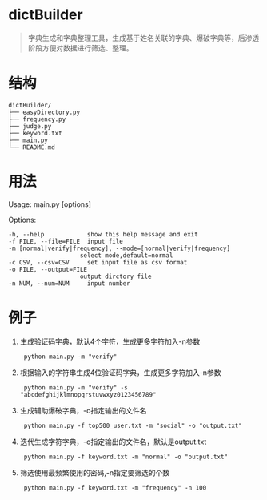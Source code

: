 # dictBuilder
>字典生成和字典整理工具，生成基于姓名关联的字典、爆破字典等，后渗透阶段方便对数据进行筛选、整理。


# 结构

    dictBuilder/
    ├── easyDirectory.py
    ├── frequency.py
    ├── judge.py
    ├── keyword.txt
    ├── main.py
    └── README.md

# 用法

Usage: main.py [options]

Options:

    -h, --help            show this help message and exit   
    -f FILE, --file=FILE  input file
    -m [normal|verify|frequency], --mode=[normal|verify|frequency]
                        select mode,default=normal
    -c CSV, --csv=CSV     set input file as csv format
    -o FILE, --output=FILE
                        output dirctory file
    -n NUM, --num=NUM     input number
  
  
# 例子

1. 生成验证码字典，默认4个字符，生成更多字符加入-n参数
    
        python main.py -m "verify"

2. 根据输入的字符串生成4位验证码字典，生成更多字符加入-n参数
    
        python main.py -m "verify" -s "abcdefghijklmnopqrstuvwxyz0123456789"

3. 生成辅助爆破字典，-o指定输出的文件名
    
        python main.py -f top500_user.txt -m "social" -o "output.txt"

4. 迭代生成字符字典，-o指定输出的文件名，默认是output.txt
 
        python main.py -f keyword.txt -m "normal" -o "output.txt"

5. 筛选使用最频繁使用的密码,-n指定要筛选的个数
    
        python main.py -f keyword.txt -m "frequency" -n 100



